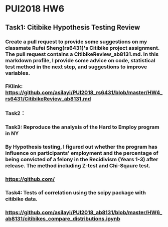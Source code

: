 # PUI2018 HW6
## Task1: Citibike Hypothesis Testing Review
### Create a pull request to provide some suggestions on my classmate Rufei Sheng(rs6431)'s Citibike project assignment. The pull request contains a CitibikeReview_ab8131.md. In this markdown profile, I provide some advice on code, statistical test method in the next step, and suggestions to improve variables.
### FKlink: https://github.com/asilayi/PUI2018_rs6431/blob/master/HW4_rs6431/CitibikeReview_ab8131.md
### Task2：
### Task3: Reproduce the analysis of the Hard to Employ program in NY
### By Hypothesis testing, I figured out whether the program has influence on participants' employment and the percentage of being convicted of a felony in the Recidivism (Years 1-3) after release. The method including Z-test and Chi-Sqaure test.

### https://github.com/

### Task4: Tests of correlation using the scipy package with citibike data.

### https://github.com/asilayi/PUI2018_ab8131/blob/master/HW6_ab8131/citibikes_compare_distributions.ipynb
